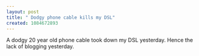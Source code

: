 ```yaml
---
layout: post
title: " Dodgy phone cable kills my DSL"
created: 1084672893
---
```

A dodgy 20 year old  phone cable took down my DSL yesterday.  Hence the lack of blogging yesterday.

